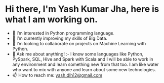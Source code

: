 # Hi there, I'm Yash Kumar Jha, here is what I am working on.
- 👀 I’m interested in Python programming language.
- 🌱 I’m currently improving my skills of Big Data.
- 💞️ I’m looking to collaborate on projects on Machine Learning with Python.
- 💬 Ask me about anything! :- I know some languages like Python, PySpark, SQL, Hive and Spark with Scala and I will be able to work in any environment and learn something new from that too. I am like water who want to mix with anyone and learn about some new technologies. 
- 📫 How to reach me: yash.dlh12@gmail.com

<!---
yashkumarjha/yashkumarjha is a ✨ special ✨ repository because its `README.md` (this file) appears on your GitHub profile.
You can click the Preview link to take a look at your changes.
--->
